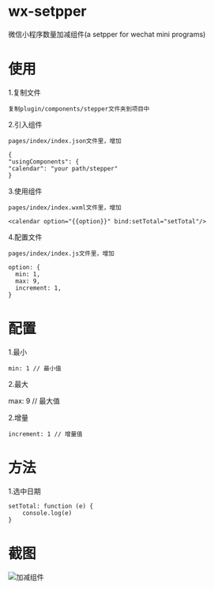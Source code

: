 # wx-setpper
微信小程序数量加减组件(a setpper for wechat mini programs)

# 使用

1.复制文件

    复制plugin/components/stepper文件夹到项目中

2.引入组件

    pages/index/index.json文件里，增加
    
    {
    "usingComponents": {
    "calendar": "your path/stepper"
    }

3.使用组件

    pages/index/index.wxml文件里，增加
    
    <calendar option="{{option}}" bind:setTotal="setTotal"/>

4.配置文件

    pages/index/index.js文件里，增加

    option: {
      min: 1,
      max: 9,
      increment: 1,
    }
    
# 配置

1.最小
    
    min: 1 // 最小值

2.最大

   max: 9 // 最大值

2.增量
  
    increment: 1 // 增量值

# 方法

1.选中日期

    setTotal: function (e) {
        console.log(e)
    }

   
# 截图

![加减组件](http://cdn.tiantour.com/screenshot/stepper.png)